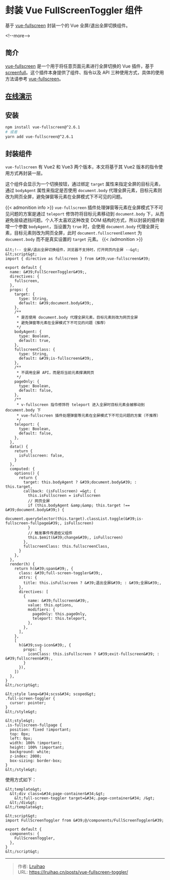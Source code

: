 # 封装 Vue FullScreenToggler 组件


基于 [vue-fullscreen](https://github.com/mirari/vue-fullscreen) 封装一个的 Vue 全屏/退出全屏切换组件。

&lt;!--more--&gt;

## 简介

[vue-fullscreen](https://github.com/mirari/vue-fullscreen) 是一个用于将任意页面元素进行全屏切换的 Vue 插件，基于 [screenfull](https://github.com/sindresorhus/screenfull)。这个插件本身提供了组件、指令以及 API 三种使用方式，具体的使用方法请参考 [vue-fullscreen](https://github.com/mirari/vue-fullscreen)。

## [在线演示](https://lruihao.github.io/vue-el-demo/#/fullscreen)

## 安装

```bash
npm install vue-fullscreen@^2.6.1
# 或者
yarn add vue-fullscreen@^2.6.1
```

## 封装组件

`vue-fullscreen` 有 Vue2 和 Vue3 两个版本，本文将基于其 Vue2 版本的指令使用方式再封装一层。

这个组件会显示为一个切换按钮，通过绑定 `target` 属性来指定全屏的目标元素，通过 `bodyAgent` 属性来指定是否使用 `document.body` 代理全屏元素，目标元素则改为网页全屏，避免弹窗等元素在全屏模式下不可见的问题。

{{&lt; admonition info &gt;}}
`vue-fullscreen` 插件处理弹窗等元素在全屏模式下不可见问题的方案是通过 `teleport` 修饰符将目标元素移动到 `document.body` 下，从而避免层级遮挡问题。个人不太喜欢这种改变 DOM 结构的方式，所以封装的插件新增一个参数 `bodyAgent`，当设置为 `true` 时，会使用 `document.body` 代理全屏元素，目标元素则改为网页全屏，此时 `document.fullscreenElement` 为 `document.body` 而不是真实设置的 `target` 元素。
{{&lt; /admonition &gt;}}

```vue {title=FullScreenToggler.vue}
&lt;!-- 全屏/退出全屏切换组件，浏览器不支持时，打开网页内全屏 --&gt;
&lt;script&gt;
import { directive as fullscreen } from &#39;vue-fullscreen&#39;

export default {
  name: &#39;FullScreenToggler&#39;,
  directives: {
    fullscreen,
  },
  props: {
    target: {
      type: String,
      default: &#39;document.body&#39;,
    },
    /**
     * 是否使用 document.body 代理全屏元素，目标元素则改为网页全屏
     * 避免弹窗等元素在全屏模式下不可见的问题（推荐）
     */
    bodyAgent: {
      type: Boolean,
      default: true,
    },
    fullscreenClass: {
      type: String,
      default: &#39;is-fullscreen&#39;,
    },
    /**
     * 不调用全屏 API，而是将当前元素撑满网页
     */
    pageOnly: {
      type: Boolean,
      default: false,
    },
    /**
     * v-fullscreen 指令修饰符 teleport 进入全屏时目标元素会被移动到 document.body 下
     * vue-fullscreen 插件处理弹窗等元素在全屏模式下不可见问题的方案（不推荐）
     */
    teleport: {
      type: Boolean,
      default: false,
    },
  },
  data() {
    return {
      isFullscreen: false,
    }
  },
  computed: {
    options() {
      return {
        target: this.bodyAgent ? &#39;document.body&#39; : this.target,
        callback: (isFullscreen) =&gt; {
          this.isFullscreen = isFullscreen
          // 网页全屏
          if (this.bodyAgent &amp;&amp; this.target !== &#39;document.body&#39;) {
            document.querySelector(this.target).classList.toggle(&#39;is-fullscreen-fullpage&#39;, isFullscreen)
          }
          // 触发事件传递给父组件
          this.$emit(&#39;change&#39;, isFullscreen)
        },
        fullscreenClass: this.fullscreenClass,
      }
    },
  },
  render(h) {
    return h(&#39;span&#39;, {
      class: &#39;full-screen-toggler&#39;,
      attrs: {
        title: this.isFullscreen ? &#39;退出全屏&#39; : &#39;全屏&#39;,
      },
      directives: [
        {
          name: &#39;fullscreen&#39;,
          value: this.options,
          modifiers: {
            pageOnly: this.pageOnly,
            teleport: this.teleport,
          },
        },
      ],
    },
    [
      h(&#39;svg-icon&#39;, {
        props: {
          iconClass: this.isFullscreen ? &#39;exit-fullscreen&#39; : &#39;fullscreen&#39;,
        }
      }),
    ])
  },
}
&lt;/script&gt;

&lt;style lang=&#34;scss&#34; scoped&gt;
.full-screen-toggler {
  cursor: pointer;
}
&lt;/style&gt;

&lt;style&gt;
.is-fullscreen-fullpage {
  position: fixed !important;
  top: 0px;
  left: 0px;
  width: 100% !important;
  height: 100% !important;
  background: white;
  z-index: 2000;
  box-sizing: border-box;
}
&lt;/style&gt;
```

使用方式如下：

```vue
&lt;template&gt;
  &lt;div class=&#34;page-container&#34;&gt;
    &lt;full-screen-toggler target=&#34;.page-container&#34; /&gt;
  &lt;/div&gt;
&lt;/template&gt;

&lt;script&gt;
import FullScreenToggler from &#39;@/components/FullScreenToggler&#39;

export default {
  components: {
    FullScreenToggler,
  },
}
&lt;/script&gt;
```


---

> 作者: [Lruihao](https://github.com/Lruihao)  
> URL: https://lruihao.cn/posts/vue-fullscreen-toggler/  

